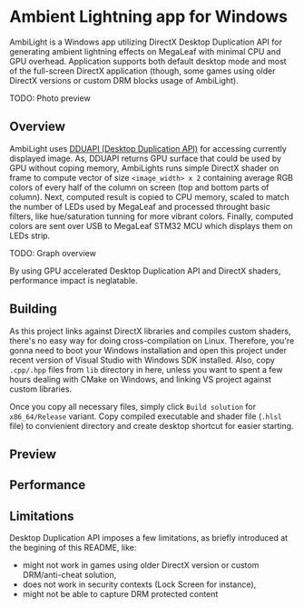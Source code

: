 # Ambient Lightning app for Windows

AmbiLight is a Windows app utilizing DirectX Desktop Duplication API for generating ambient lightning effects on MegaLeaf with minimal CPU and GPU overhead. Application supports both default desktop mode and most of the full-screen DirectX application (though, some games using older DirectX versions or custom DRM blocks usage of AmbiLight).

TODO: Photo preview

## Overview

AmbiLight uses [DDUAPI (Desktop Duplication API)](https://learn.microsoft.com/en-us/windows/win32/direct3ddxgi/desktop-dup-api) for accessing currently displayed image. As, DDUAPI returns GPU surface that could be used by GPU without coping memory, AmbiLights runs simple DirectX shader on frame to compute vector of size `<image_width> x 2` containing average RGB colors of every half of the column on screen (top and bottom parts of column). Next, computed result is copied to CPU memory, scaled to match the number of LEDs used by MegaLeaf and processed throught basic filters, like hue/saturation tunning for more vibrant colors. Finally, computed colors are sent over USB to MegaLeaf STM32 MCU which displays them on LEDs strip.

TODO: Graph overview

By using GPU accelerated Desktop Duplication API and DirectX shaders, performance impact is neglatable.

## Building

As this project links against DirectX libraries and compiles custom shaders, there's no easy way for doing cross-compilation on Linux. Therefore, you're gonna need to boot your Windows installation and open this project under recent version of Visual Studio with Windows SDK installed. Also, copy `.cpp/.hpp` files from `lib` directory in here, unless you want to spent a few hours dealing with CMake on Windows, and linking VS project against custom libraries.

Once you copy all necessary files, simply click `Build solution` for `x86_64/Release` variant. Copy compiled executable and shader file (`.hlsl` file) to convienient directory and create desktop shortcut for easier starting.

## Preview

## Performance

## Limitations
Desktop Duplication API imposes a few limitations, as briefly introduced at the begining of this README, like:
- might not work in games using older DirectX version or custom DRM/anti-cheat solution,
- does not work in security contexts (Lock Screen for instance),
- might not be able to capture DRM protected content

